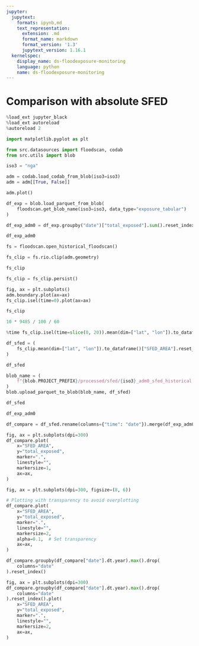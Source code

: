 ```yaml
---
jupyter:
  jupytext:
    formats: ipynb,md
    text_representation:
      extension: .md
      format_name: markdown
      format_version: '1.3'
      jupytext_version: 1.16.1
  kernelspec:
    display_name: ds-floodexposure-monitoring
    language: python
    name: ds-floodexposure-monitoring
---
```


# Comparison with absolute SFED

```python
%load_ext jupyter_black
%load_ext autoreload
%autoreload 2
```

```python
import matplotlib.pyplot as plt

from src.datasources import floodscan, codab
from src.utils import blob
```

```python
iso3 = "nga"
```

```python
adm = codab.load_codab_from_blob(iso3=iso3)
adm = adm[[True, False]]
```

```python
adm.plot()
```

```python
df_exp = blob.load_parquet_from_blob(
    floodscan.get_blob_name(iso3=iso3, data_type="exposure_tabular")
)
```

```python
df_exp_adm0 = df_exp.groupby("date")["total_exposed"].sum().reset_index()
```

```python
df_exp_adm0
```

```python
fs = floodscan.open_historical_floodscan()
```

```python
fs_clip = fs.rio.clip(adm.geometry)
```

```python
fs_clip
```

```python
fs_clip = fs_clip.persist()
```

```python
fig, ax = plt.subplots()
adm.boundary.plot(ax=ax)
fs_clip.isel(time=0).plot(ax=ax)
```

```python
fs_clip
```

```python
10 * 9485 / 100 / 60
```

```python
%time fs_clip.isel(time=slice(0, 20)).mean(dim=["lat", "lon"]).to_dataframe()["SFED_AREA"].reset_index()
```

```python
df_sfed = (
    fs_clip.mean(dim=["lat", "lon"]).to_dataframe()["SFED_AREA"].reset_index()
)
```

```python
df_sfed
```

```python
blob_name = (
    f"{blob.PROJECT_PREFIX}/processed/sfed/{iso3}_adm0_sfed_historical.parquet"
)
blob.upload_parquet_to_blob(blob_name, df_sfed)
```

```python
df_sfed
```

```python
df_exp_adm0
```

```python
df_compare = df_sfed.rename(columns={"time": "date"}).merge(df_exp_adm0)
```

```python
fig, ax = plt.subplots(dpi=300)
df_compare.plot(
    x="SFED_AREA",
    y="total_exposed",
    marker=".",
    linestyle="",
    markersize=1,
    ax=ax,
)
```

```python
fig, ax = plt.subplots(dpi=300, figsize=(8, 6))

# Plotting with transparency to avoid overplotting
df_compare.plot(
    x="SFED_AREA",
    y="total_exposed",
    marker=".",
    linestyle="",
    markersize=2,
    alpha=0.1,  # Set transparency
    ax=ax,
)
```

```python
df_compare.groupby(df_compare["date"].dt.year).max().drop(
    columns="date"
).reset_index()
```

```python
fig, ax = plt.subplots(dpi=300)
df_compare.groupby(df_compare["date"].dt.year).max().drop(
    columns="date"
).reset_index().plot(
    x="SFED_AREA",
    y="total_exposed",
    marker=".",
    linestyle="",
    markersize=2,
    ax=ax,
)
```
